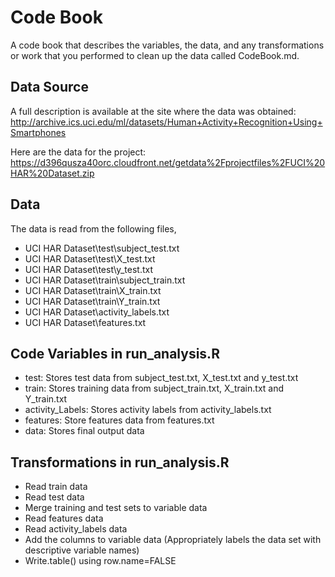 # Code Book
A code book that describes the variables, the data, and any transformations or work that you performed to clean up the data called CodeBook.md.

## Data Source
A full description is available at the site where the data was obtained: 
http://archive.ics.uci.edu/ml/datasets/Human+Activity+Recognition+Using+Smartphones 

Here are the data for the project: 
https://d396qusza40orc.cloudfront.net/getdata%2Fprojectfiles%2FUCI%20HAR%20Dataset.zip 

## Data
The data is read from the following files,
- UCI HAR Dataset\test\subject_test.txt
- UCI HAR Dataset\test\X_test.txt
- UCI HAR Dataset\test\y_test.txt
- UCI HAR Dataset\train\subject_train.txt 
- UCI HAR Dataset\train\X_train.txt 
- UCI HAR Dataset\train\Y_train.txt 
- UCI HAR Dataset\activity_labels.txt
- UCI HAR Dataset\features.txt

## Code Variables in run_analysis.R
- test: Stores test data from subject_test.txt, X_test.txt and y_test.txt
- train: Stores training data from subject_train.txt, X_train.txt and Y_train.txt 
- activity_Labels: Stores activity labels from activity_labels.txt
- features: Store features data from features.txt
- data: Stores final output data

## Transformations in run_analysis.R
- Read train data
- Read test data
- Merge training and test sets to variable data
- Read features data
- Read activity_labels data
- Add the columns to variable data (Appropriately labels the data set with descriptive variable names)
- Write.table() using row.name=FALSE
